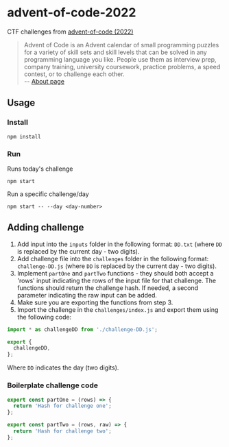 # advent-of-code-2022

CTF challenges from [advent-of-code (2022)](https://adventofcode.com/2022)

> Advent of Code is an Advent calendar of small programming puzzles for a variety of skill sets and skill levels that can be solved in any programming language you like. People use them as interview prep, company training, university coursework, practice problems, a speed contest, or to challenge each other.  
> -- [About page](https://adventofcode.com/2022/about)

## Usage

### Install

```shell
npm install
```

### Run

Runs today's challenge

```shell
npm start
```

Run a specific challenge/day

```shell
npm start -- --day <day-number>
```

## Adding challenge

1. Add input into the `inputs` folder in the following format: `DD.txt` (where `DD` is replaced by the current day - two digits).
2. Add challenge file into the `challenges` folder in the following format: `challenge-DD.js` (where `DD` is replaced by the current day - two digits).
3. Implement `partOne` and `partTwo` functions - they should both accept a 'rows' input indicating the rows of the input file for that challenge.
The functions should return the challenge hash. If needed, a second parameter indicating the raw input can be added.
4. Make sure you are exporting the functions from step 3.
5. Import the challenge in the `challenges/index.js` and export them using the following code:

```js
import * as challengeDD from './challenge-DD.js';

export {
  challengeDD,
};
```

Where `DD` indicates the day (two digits).

### Boilerplate challenge code

```js
export const partOne = (rows) => {
  return 'Hash for challenge one';
};

export const partTwo = (rows, raw) => {
  return 'Hash for challenge two';
};
```
